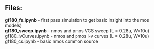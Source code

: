 ## Files:

**gf180_fs.ipynb**    - first pass simulation to get basic insight into the mos models)<br>
**gf180_sweep.ipynb**     - nmos and pmos VGS sweep  (L = 0.28u, W=10u) <br>
gf180_ivCurves.ipynb  - nmos and pmos i-v curves (L = 0.28u, W=10u) <br>
gf180_cs.ipynb        - basic nmos common source     <br>
